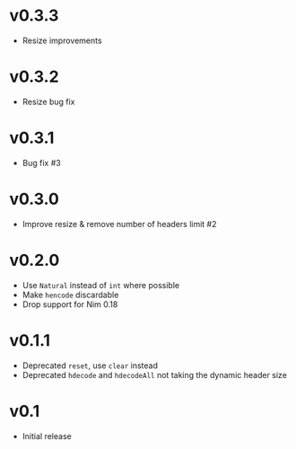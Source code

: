 # v0.3.3

* Resize improvements

# v0.3.2

* Resize bug fix

# v0.3.1

* Bug fix #3

# v0.3.0

* Improve resize & remove number of headers limit #2

# v0.2.0

* Use `Natural` instead of `int` where possible
* Make `hencode` discardable
* Drop support for Nim 0.18

# v0.1.1

* Deprecated `reset`, use `clear` instead
* Deprecated `hdecode` and `hdecodeAll`
  not taking the dynamic header size

# v0.1

* Initial release

